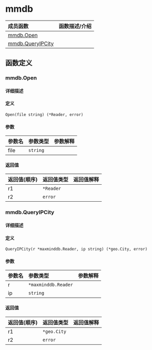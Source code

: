 # mmdb

|成员函数|函数描述/介绍|
|:------|:--------|
| [mmdb.Open](#Open) ||
| [mmdb.QueryIPCity](#QueryIPCity) ||


## 函数定义
### mmdb.Open

#### 详细描述


#### 定义

`Open(file string) (*Reader, error)`

#### 参数
|参数名|参数类型|参数解释|
|:-----------|:---------- |:-----------|
| file | `string` |   |

#### 返回值
|返回值(顺序)|返回值类型|返回值解释|
|:-----------|:---------- |:-----------|
| r1 | `*Reader` |   |
| r2 | `error` |   |


### mmdb.QueryIPCity

#### 详细描述


#### 定义

`QueryIPCity(r *maxminddb.Reader, ip string) (*geo.City, error)`

#### 参数
|参数名|参数类型|参数解释|
|:-----------|:---------- |:-----------|
| r | `*maxminddb.Reader` |   |
| ip | `string` |   |

#### 返回值
|返回值(顺序)|返回值类型|返回值解释|
|:-----------|:---------- |:-----------|
| r1 | `*geo.City` |   |
| r2 | `error` |   |


